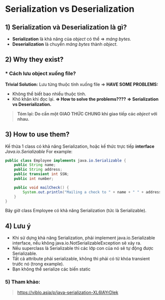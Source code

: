 # Serialization vs Deserialization
## 1) Serialization và Deserialization là gì?
- **Serialization** là khả năng của *object* có thể => *mảng bytes.*
- **Deserialization** là chuyển *mảng bytes* thành *object*.
## 2) Why they exist?
### * Cách lưu object xuống file?
**Trivial Solution:**  Lưu từng thuộc tính xuống file => **HAVE SOME PROBLEMS:**
- Không thể biết bao nhiều thuộc tính.
- Khó khăn khi đọc lại.
**=> How to solve the problems????**
**=> Serialization vs Deserialization.**
> **Tóm lại: Do cần một GIAO THỨC CHUNG khi giao tiếp các *object* với nhau.**
## 3) How to use them?
Kế thừa 1 class có khả năng Serialization, hoặc kế thức trực tiếp **interface** *Java.io.Serializable*
For example:
```java
public class Employee implements java.io.Serializable {
	public String name;
	public String address;
	public transient int SSN;
	public int number;

	public void mailCheck() {
		System.out.println("Mailing a check to " + name + " " + address);
	}
}
```
Bây giờ class Employee có khả năng Serialization (tức là Serializable).
## 4) Lưu ý
- Khi sử dựng khả năng Serialization, phải implement java.io.Serializable interface, nếu không java.io.NotSerializableException sẽ xảy ra.
- Nếu superclass là Serializable thì các lớp con của nó sẽ tự động được Serializable.
- Tất cả attribute phải serializable, không thì phải có từ khóa transient trước nó (trong example).
- Bạn không thể serialize các biến static
### 5) Tham khảo:
> https://viblo.asia/p/java-serialization-XL6lAYrDlek 